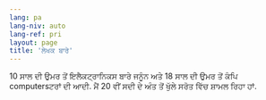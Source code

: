 ```yaml
---
lang: pa
lang-niv: auto
lang-ref: pri
layout: page
title: 'ਲੇਖਕ ਬਾਰੇ'
---
```


10 ਸਾਲ ਦੀ ਉਮਰ ਤੋਂ ਇਲੈਕਟ੍ਰਾਨਿਕਸ ਬਾਰੇ ਜਨੂੰਨ ਅਤੇ 18 ਸਾਲ ਦੀ ਉਮਰ ਤੋਂ ਕੰਪਿ computersਟਰਾਂ ਦੀ ਆਦੀ. ਮੈਂ 20 ਵੀਂ ਸਦੀ ਦੇ ਅੰਤ ਤੋਂ ਖੁੱਲੇ ਸਰੋਤ ਵਿੱਚ ਸ਼ਾਮਲ ਰਿਹਾ ਹਾਂ.


